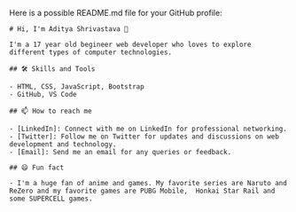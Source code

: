 Here is a possible README.md file for your GitHub profile:

```text
# Hi, I'm Aditya Shrivastava 👋

I'm a 17 year old begineer web developer who loves to explore different types of computer technologies. 

## 🛠️ Skills and Tools

- HTML, CSS, JavaScript, Bootstrap
- GitHub, VS Code

## 📫 How to reach me

- [LinkedIn]: Connect with me on LinkedIn for professional networking.
- [Twitter]: Follow me on Twitter for updates and discussions on web development and technology.
- [Email]: Send me an email for any queries or feedback.

## 😄 Fun fact

- I'm a huge fan of anime and games. My favorite series are Naruto and ReZero and my favorite games are PUBG Mobile,  Honkai Star Rail and some SUPERCELL games.

```
<!---
## 📚 Projects and Blogs

- [Portfolio Website]: A personal website to showcase my skills and projects.
- [Todo App]: A simple web app to manage your daily tasks using React and Node.js.
- [Face Detection]: A machine learning project to detect faces in images using OpenCV and Python.
- [How to Deploy a Flask App on Heroku]: A blog post explaining the steps to deploy a Flask app on Heroku.

Anisparkz/Anisparkz is a ✨ special ✨ repository because its `README.md` (this file) appears on your GitHub profile.
You can click the Preview link to take a look at your changes.
--->
